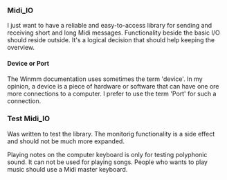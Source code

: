### Midi_IO
I just want to have a reliable and easy-to-access library for sending and receiving short and long Midi messages. Functionality beside the basic I/O should reside outside. It's a logical decision that should help keeping the overview.

#### Device or Port
The Winmm documentation uses sometimes the term 'device'. In my opinion, a device is a piece of hardware or software that can have one ore more connections to a computer. I prefer to use the term 'Port' for such a connection.

### Test Midi_IO
Was written to test the library. The monitorig functionality is a side effect and should not be much more expanded.

Playing notes on the computer keyboard is only for testing polyphonic sound. It can not be used for playing songs.
People who wants to play music should use a Midi master keyboard.



